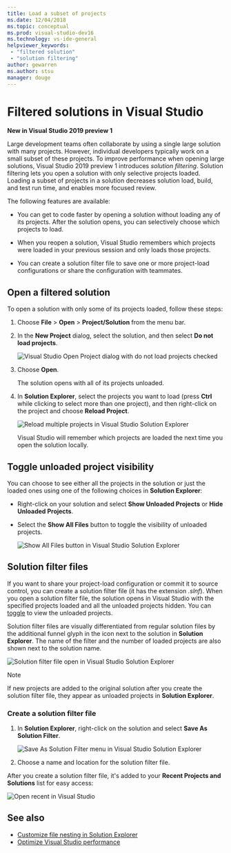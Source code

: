 ```yaml
---
title: Load a subset of projects
ms.date: 12/04/2018
ms.topic: conceptual
ms.prod: visual-studio-dev16
ms.technology: vs-ide-general
helpviewer_keywords:
 - "filtered solution"
 - "solution filtering"
author: gewarren
ms.author: stsu
manager: douge
---
```

# Filtered solutions in Visual Studio

**New in Visual Studio 2019 preview 1**

Large development teams often collaborate by using a single large solution with many projects. However, individual developers typically work on a small subset of these projects. To improve performance when opening large solutions, Visual Studio 2019 preview 1 introduces *solution filtering*. Solution filtering lets you open a solution with only selective projects loaded. Loading a subset of projects in a solution decreases solution load, build, and test run time, and enables more focused review.

The following features are available:

- You can get to code faster by opening a solution without loading any of its projects. After the solution opens, you can selectively choose which projects to load.

- When you reopen a solution, Visual Studio remembers which projects were loaded in your previous session and only loads those projects.

- You can create a solution filter file to save one or more project-load configurations or share the configuration with teammates.

## Open a filtered solution

To open a solution with only some of its projects loaded, follow these steps:

1. Choose **File** > **Open** > **Project/Solution** from the menu bar.

2. In the **New Project** dialog, select the solution, and then select **Do not load projects**.

   ![Visual Studio Open Project dialog with do not load projects checked](media/filtered-solutions/do-not-load-projects.png)

3. Choose **Open**.

   The solution opens with all of its projects unloaded.

4. In **Solution Explorer**, select the projects you want to load (press **Ctrl** while clicking to select more than one project), and then right-click on the project and choose **Reload Project**.

   ![Reload multiple projects in Visual Studio Solution Explorer](media/filtered-solutions/reload-project.png)

   Visual Studio will remember which projects are loaded the next time you open the solution locally.

## Toggle unloaded project visibility

You can choose to see either all the projects in the solution or just the loaded ones using one of the following choices in **Solution Explorer**:

- Right-click on your solution and select **Show Unloaded Projects** or **Hide Unloaded Projects**.

- Select the **Show All Files** button to toggle the visibility of unloaded projects.

   ![Show All Files button in Visual Studio Solution Explorer](media/filtered-solutions/show-all-files.PNG)

## Solution filter files

If you want to share your project-load configuration or commit it to source control, you can create a solution filter file (it has the extension *.slnf*). When you open a solution filter file, the solution opens in Visual Studio with the specified projects loaded and all the unloaded projects hidden. You can [toggle](#toggle-unloaded-project-visibility) to view the unloaded projects.

Solution filter files are visually differentiated from regular solution files by the additional funnel glyph in the icon next to the solution in **Solution Explorer**. The name of the filter and the number of loaded projects are also shown next to the solution name.

![Solution filter file open in Visual Studio Solution Explorer](media/filtered-solutions/solution-filter.PNG)

> [!NOTE]
> If new projects are added to the original solution after you create the solution filter file, they appear as unloaded projects in **Solution Explorer**.

### Create a solution filter file

1. In **Solution Explorer**, right-click on the solution and select **Save As Solution Filter**.

   ![Save As Solution Filter menu in Visual Studio Solution Explorer](media/filtered-solutions/save-as-solution-filter.png)

2. Choose a name and location for the solution filter file.

After you create a solution filter file, it's added to your **Recent Projects and Solutions** list for easy access:

![Open recent in Visual Studio](media/filtered-solutions/open-recent.png)

## See also

- [Customize file nesting in Solution Explorer](file-nesting-solution-explorer.md)
- [Optimize Visual Studio performance](optimize-visual-studio-performance.md)